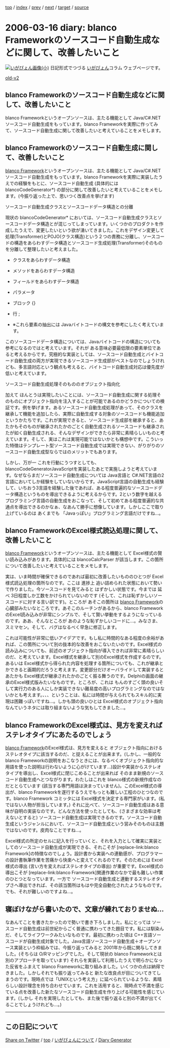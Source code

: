 [top](../index.html) 
 / [index](index.html) 
 / [prev](ig060315.html) 
 / [next](ig060317.html) 
 / [target](https://igapyon.github.io/diary/2006/ig060316.html) 
 / [source](https://github.com/igapyon/diary/blob/gh-pages/2006/ig060316.src.md) 

2006-03-16 diary: blanco Frameworkのソースコード自動生成などに関して、改善したいこと
=====================================================================================================
[![いがぴょん画像(小)](https://igapyon.github.io/diary/images/iga200306s.jpg "いがぴょん")](https://igapyon.github.io/diary/memo/memoigapyon.html) 日記形式でつづる [いがぴょん](https://igapyon.github.io/diary/memo/memoigapyon.html)コラム ウェブページです。

[old-v2](ig060316-orig.html)

## blanco Frameworkのソースコード自動生成などに関して、改善したいこと

blanco Frameworkというオープンソースは、主たる機能として Java/C#.NETソースコード自動生成をもっています。blanco Frameworkを実際に作ってみて、ソースコード自動生成に関して改善したいと考えていることをメモします。


## blanco Frameworkのソースコード自動生成に関して、改善したいこと

[blanco Framework](http://www.igapyon.jp/blanco/blanco.ja.html)というオープンソースは、主たる機能として Java/C#.NETソースコード自動生成をもっています。blanco
Frameworkを実際に実装したうえでの経験をもとに、ソースコード自動生成 (具体的には blancoCodeGenerator*) の部分に関して改善したいと考えていることをメモします。(今振り返った上で、思いつく改善点を挙げます)

ソースコード自動生成クラスとソースコードデータ構造との分離

現状の blancoCodeGenerator* においては、ソースコード自動生成クラスとソースコードデータ構造とが混じってしまっています。いくつかのプロダクトを作成したうえで、変更したいという欲が湧いてきました。これをデザイン変更して処理(Transformer)とPOJO(クラス構造)という２つの責務に分離し、ソースコードの構造をあらわすデータ構造とソースコード生成処理(Transformer)そのものを分離して整理したいと考えました。

* クラスをあらわすデータ構造
  
* メソッドをあらわすデータ構造
  
* フィールドをあらわすデータ構造
  
* パラメータ
  
* ブロック {}
  
* 行 ;
  
* ※これら要素の抽出には Javaバイトコードの構文を参考にしたく考えています。

このソースコードデータ構造については、Javaバイトコードの構造についても参考になるのではと考えています。それが ある意味必要最低限の要素単位であると考えるからです。究極的な実装としては、ソースコード自動生成とバイトコード自動生成の両方が実現できるソースコード生成部がベストなのでしょうけれども、多言語対応という観点も考えると、バイトコード自動生成対応は優先度が低いと考えています。

ソースコード自動生成処理そのもののオブジェクト指向化

加えて ほんとうは実現したいことには、ソースコード自動生成に関する処理そのものにオブジェクト指向を注入することが可能であるのかどうかについての検証です。例を挙げます。あるソースコード自動生成処理があって、そのクラスを継承して機能を追加したら、実際に自動生成する対象のソースコードも機能追加というかたちです。これが実現できると、ソースコード生成部を継承すると、あたかもそのものが継承されたかのごとく自動生成されるソースコードも継承されたが如く自動生成される、そんなデザインができたら非常に素晴らしいものと考えています。そして、実はこれは実現可能ではないかとも構想中です。こういった特徴はテンプレート型ソースコード自動生成では実現できない、がりがりのソースコード自動生成型ならではのメリットでもあります。

しかし、万が一 これを行動にうつすとしても、blancoCodeGeneratorJavaScriptを実装したあとで実施しようと考えています。なぜならまだソースコード自動生成については Java言語と C#.NET言語の2言語においてしか経験をしていないからです。JavaScript言語の自動生成も経験して、いちおう3言語を経験した後であれば、ある程度普遍的なソースコードデータ構造というものを導出できるように考えるからです。2という数字を越えるプログラミング言語の自動生成をおこなって、そして初めてある程度普遍的な共通点を導出できるのかなぁ、なあんて勝手に想像しています。しかしここで取り上げているのは あくまでも 「Javaっぽい」プログラミング言語だけですね…。

## blanco FrameworkのExcel様式読込処理に関して、改善したいこと

[blanco Framework](http://www.igapyon.jp/blanco/blanco.ja.html)というオープンソースは、主たる機能として Excel様式の賢い読み込みがあります。具体的には
blancoCalcParser が該当します。この箇所について改善したいと考えていることをメモします。

実は、いま時間が確保できるのであれば最初に改善したいもののひとつが Excel様式読込処理の箇所なのです。ここは 進捗上 追い詰められた状態において勢いで作りました。今ソースコードを見てみると はずかしい状態です。今までは 延べ 3日程度しか工数をかけられていないのです (そして、これは恥ずかしいソースコードに対する言い訳です)。ところが あそこの箇所は [blanco Framework](http://www.igapyon.jp/blanco/blanco.ja.html)の心臓部みたいなところです。あそこのルーチンがあるから、blanco
FrameworkのExcel読み込みが非常にシンプルで、そして賢い挙動をするようになっているのです。ああ、そんなところが あのような恥ずかしいコードに…。みなさま、スミマセン。そして、バグはなるべく早急に修正します。

これは可能性が非常に低いアイデアです。もし私に時間的なある程度の余裕があれば、この箇所について別の抜本的な改善をおこないたいのです。Excel様式の読み込みについても、前述のオブジェクト指向が導入できれば非常に素晴らしいのだ、と考えています。Excel様式を継承して別のExcel様式を作成するのです。あるいは Excel様式から得られた内容を処理する箇所についても、これが継承とかできると画期的だろうと考えます。変更部分だけオーバライドして実装するとあたかも Excel様式が継承されたかのごとく振る舞うのです。Delphiの画面の継承のExcel様式版みたいなものです。ところが、これは もんのすごく頭の良いそして実行力のある人にしか実装できない難易度の高いプログラミングなのではないかとも考えます。、、、ということは、私には時間が与えられてもスキル的に実現は困難っぽいですね…。しかも頭の良いひとは Excel様式のオブジェクト指向なんていうネタには取り組まないような気もしてきました…。

## blanco FrameworkのExcel様式は、見方を変えればステレオタイプにあたるのでしょう

[blanco Framework](http://www.igapyon.jp/blanco/blanco.ja.html)のExcel様式は、見方を変えると オブジェクト指向におけるステレオタイプに該当するのだ、と捉えることが出来ます。(しかし、一般的な blanco Frameworkの説明をおこなうときには、なるべくオブジェクト指向的な用語を使った説明は行わないように心がけています…)設計や実装からステレオタイプを導出し、Excel様式に閉じこめることが出来れば そのまま新規のソースコード自動生成へとつながります。わたしはこれを blanco様式の新規作成なのだととらています (該当する専門用語は決まっていません)。このExcel様式の導出が、blanco Frameworkを遂行するうえでもっとも難しい工程のひとつなのです。blanco
Framework コミッタには Excel様式を決定する専門家がいます。(私ではない人物が担当しています。) それに比べて、ソースコード自動生成はある意味が自明の実装なのです。どんな方法を使ったとしても、(さまざまな効率は考えないとすると) ソースコード自動生成は実現できるのです。ソースコード自動生成というジャンルにおいて、ソースコード自動生成という営みそのものは主題ではないのです。皮肉なことですね…。

Excel様式の所定のセルに記入を行っていくと、それを入力として確実に実装としてのソースコード自動生成が実現できる、それこそが [replace-link:blanco
Framework]の特徴なのでしょう。設計書から実装への連動感が、プログラマーの設計書執筆作業を苦痛から快楽へと変えてくれるのです。そのためには
Excel様式の導出 (言い方を変えればステレオタイプの導出) が重要です。Excel様式の導出こそが [replace-link:blanco
Framework]関連作業のなかで最も難しい作業のひとつとなっています。一方で ソースコード自動生成と連動するステレオタイプさへ導出できれば、その該当箇所はもはや完全自動化されたようなものです。でも、それが難しいのですよね…。

## 寝ぼけながら書いたので、文章が練れておりませぬ…

なあんてことを書きたかったので勢いで書き下ろしました。私にとっては ソースコード自動生成は前世紀からごく普通に携わってきた題目です。私には馴染んだ、そしてライフワークみたいなものです。最初に携わった頃は
C++言語ソースコードが自動生成対象でした。Java言語ソースコード自動生成＋オープンソース実装という枠組みでは、今振り返ってみると 2001年から既に関与してきました。(そちらは
O/Rマッピングでした。そして現状の blanco Frameworkとは別のアプローチを取っています) それらを実装して利用したうえで明らかになった反省をふまえて
blanco Frameworkに取り組みました。いくつかの点は納得できました。しかしそれでも振り返ってみると 新たな改良点が目についてきてしまうのです。現時点では「UNIXという考え方」に延べられているような、素晴らしい設計理念を持ち合わせています。これを活用すると、現時点で不満を感じている点を改善した新たなソースコード自動生成を作り上げる可能性を感じています。(しかし それを実現したとしても、また後で振り返ると別の不満が出てくることでしょうけれども…。)


----------------------------------------------------------------------------------------------------

## この日記について

[Share on Twitter](https://twitter.com/intent/tweet?hashtags=igapyon%2Cdiary%2C%E3%81%84%E3%81%8C%E3%81%B4%E3%82%87%E3%82%93&text=blanco+Framework%E3%81%AE%E3%82%BD%E3%83%BC%E3%82%B9%E3%82%B3%E3%83%BC%E3%83%89%E8%87%AA%E5%8B%95%E7%94%9F%E6%88%90%E3%81%AA%E3%81%A9%E3%81%AB%E9%96%A2%E3%81%97%E3%81%A6%E3%80%81%E6%94%B9%E5%96%84%E3%81%97%E3%81%9F%E3%81%84%E3%81%93%E3%81%A8&url=https%3A%2F%2Figapyon.github.io%2Fdiary%2F2006%2Fig060316.html) / [top](../index.html) / [いがぴょんについて](https://igapyon.github.io/diary/memo/memoigapyon.html) / [Diary Generator](https://github.com/igapyon/igapyonv3)
